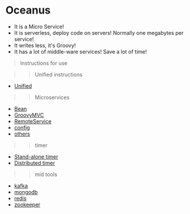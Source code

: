 # Oceanus

- It is a Micro Service!
- It is serverless, deploy code on servers! Normally one megabytes per service!
- It writes less, it's Groovy!
- It has a lot of middle-ware services! Save a lot of time! 
>Instructions for use

>>Unified instructions
- [Unified](https://github.com/dobybros/GroovyCloud/blob/master/explanation/common/instructions.md)
>>Microservices
- [Bean](https://github.com/dobybros/GroovyCloud/blob/master/explanation/common/bean.md)
- [GroovyMVC](https://github.com/dobybros/GroovyCloud/blob/master/explanation/common/restInterface.md)
- [RemoteService](https://github.com/dobybros/GroovyCloud/blob/master/explanation/common/service.md)
- [config](https://github.com/dobybros/GroovyCloud/blob/master/explanation/common/config.md)
- [others](https://github.com/dobybros/GroovyCloud/blob/master/explanation/common/others.md)
>> timer
- [Stand-alone timer](https://github.com/dobybros/GroovyCloud/blob/master/explanation/timer/timer.md)
- [Distributed timer](https://github.com/dobybros/GroovyCloud/blob/master/explanation/timer/scheduleTask.md)
>> mid tools
- [kafka](https://github.com/dobybros/GroovyCloud/blob/master/explanation/tools/kafka.md)
- [mongodb](https://github.com/dobybros/GroovyCloud/blob/master/explanation/tools/mongo.md)
- [redis](https://github.com/dobybros/GroovyCloud/blob/master/explanation/tools/redis.md)
- [zookeeper](https://github.com/dobybros/GroovyCloud/blob/master/explanation/tools/zookeeper.md)
